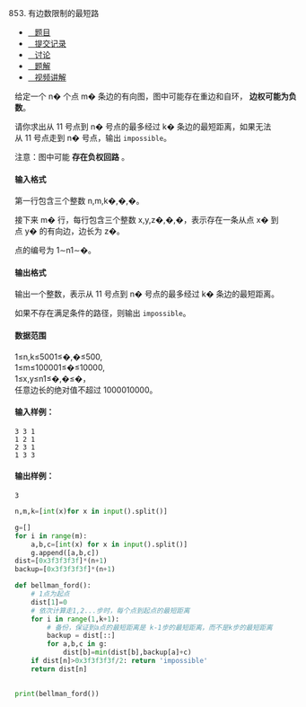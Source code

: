 853. 有边数限制的最短路

-   [   题目](https://www.acwing.com/problem/content/description/855/)
-   [   提交记录](https://www.acwing.com/problem/content/submission/855/)
-   [   讨论](https://www.acwing.com/problem/content/discussion/index/855/1/)
-   [   题解](https://www.acwing.com/problem/content/solution/855/1/)
-   [   视频讲解](https://www.acwing.com/problem/content/video/855/)

  


给定一个 n� 个点 m� 条边的有向图，图中可能存在重边和自环， **边权可能为负数**。

请你求出从 11 号点到 n� 号点的最多经过 k� 条边的最短距离，如果无法从 11 号点走到 n� 号点，输出 `impossible`。

注意：图中可能 **存在负权回路** 。

#### 输入格式

第一行包含三个整数 n,m,k�,�,�。

接下来 m� 行，每行包含三个整数 x,y,z�,�,�，表示存在一条从点 x� 到点 y� 的有向边，边长为 z�。

点的编号为 1∼n1∼�。

#### 输出格式

输出一个整数，表示从 11 号点到 n� 号点的最多经过 k� 条边的最短距离。

如果不存在满足条件的路径，则输出 `impossible`。

#### 数据范围

1≤n,k≤5001≤�,�≤500,  
1≤m≤100001≤�≤10000,  
1≤x,y≤n1≤�,�≤�，  
任意边长的绝对值不超过 1000010000。

#### 输入样例：

```
3 3 1
1 2 1
2 3 1
1 3 3
```

#### 输出样例：

```
3
```


```py
n,m,k=[int(x)for x in input().split()]

g=[]
for i in range(m):
    a,b,c=[int(x) for x in input().split()]
    g.append([a,b,c])
dist=[0x3f3f3f3f]*(n+1)
backup=[0x3f3f3f3f]*(n+1)

def bellman_ford():
    # 1点为起点
    dist[1]=0
    # 依次计算走1,2...步时，每个点到起点的最短距离
    for i in range(1,k+1):
        # 备份，保证到a点的最短距离是 k-1步的最短距离，而不是k步的最短距离
        backup = dist[::]
        for a,b,c in g:
            dist[b]=min(dist[b],backup[a]+c)
    if dist[n]>0x3f3f3f3f/2: return 'impossible'
    return dist[n]
        

print(bellman_ford())
